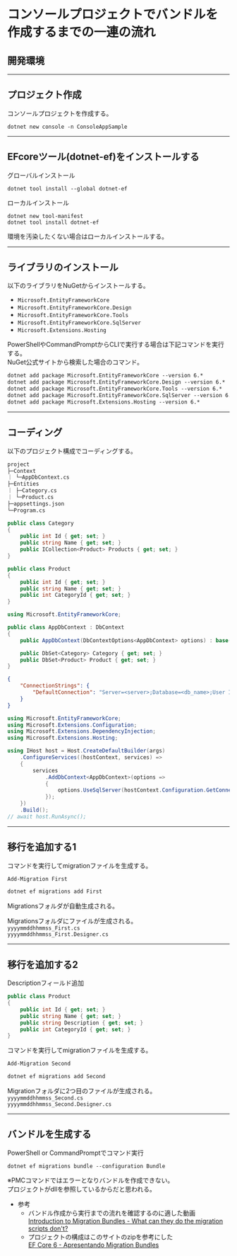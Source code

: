 # コンソールプロジェクトでバンドルを作成するまでの一連の流れ

## 開発環境

---

## プロジェクト作成

コンソールプロジェクトを作成する。  

`dotnet new console -n ConsoleAppSample`  

---

## EFcoreツール(dotnet-ef)をインストールする  

グローバルインストール

``` .NET CLI
dotnet tool install --global dotnet-ef
```

ローカルインストール

``` .NET CLI
dotnet new tool-manifest
dotnet tool install dotnet-ef
```

環境を汚染したくない場合はローカルインストールする。  

---

## ライブラリのインストール

以下のライブラリをNuGetからインストールする。  

- `Microsoft.EntityFrameworkCore`  
- `Microsoft.EntityFrameworkCore.Design`  
- `Microsoft.EntityFrameworkCore.Tools`  
- `Microsoft.EntityFrameworkCore.SqlServer`  
- `Microsoft.Extensions.Hosting`  

PowerShellやCommandPromptからCLIで実行する場合は下記コマンドを実行する。  
NuGet公式サイトから検索した場合のコマンド。  

``` txt
dotnet add package Microsoft.EntityFrameworkCore --version 6.*
dotnet add package Microsoft.EntityFrameworkCore.Design --version 6.*
dotnet add package Microsoft.EntityFrameworkCore.Tools --version 6.*
dotnet add package Microsoft.EntityFrameworkCore.SqlServer --version 6.*
dotnet add package Microsoft.Extensions.Hosting --version 6.*
```

---

## コーディング

以下のプロジェクト構成でコーディングする。  

``` txt
project
├─Context
｜ └─AppDbContext.cs
├─Entities
｜ ├─Category.cs
｜ └─Product.cs
├─appsettings.json
└─Program.cs
```

``` cs : Entity
public class Category
{
    public int Id { get; set; }
    public string Name { get; set; }
    public ICollection<Product> Products { get; set; }
}

public class Product
{
    public int Id { get; set; }
    public string Name { get; set; }
    public int CategoryId { get; set; }
}
```

``` cs : context
using Microsoft.EntityFrameworkCore;

public class AppDbContext : DbContext
{
    public AppDbContext(DbContextOptions<AppDbContext> options) : base(options) { }

    public DbSet<Category> Category { get; set; }
    public DbSet<Product> Product { get; set; }
}
```

``` json : appsettings.json
{
    "ConnectionStrings": {
        "DefaultConnection": "Server=<server>;Database=<db_name>;User ID=<user_id>;Password=<passwd>"
    }
}
```

``` cs : Program.cs
using Microsoft.EntityFrameworkCore;
using Microsoft.Extensions.Configuration;
using Microsoft.Extensions.DependencyInjection;
using Microsoft.Extensions.Hosting;

using IHost host = Host.CreateDefaultBuilder(args)
    .ConfigureServices((hostContext, services) =>
    {
        services
            .AddDbContext<AppDbContext>(options =>
            {
                options.UseSqlServer(hostContext.Configuration.GetConnectionString("DefaultConnection"));
            });
    })
    .Build();
// await host.RunAsync();
```

---

## 移行を追加する1

コマンドを実行してmigrationファイルを生成する。  

``` txt : PMCコマンド  
Add-Migration First
```

``` txt : dotnet-ef
dotnet ef migrations add First
```

Migrationsフォルダが自動生成される。  

Migrationsフォルダにファイルが生成される。  
`yyyymmddhhmmss_First.cs`  
`yyyymmddhhmmss_First.Designer.cs`  

---

## 移行を追加する2

Descriptionフィールド追加  

``` cs : entity
public class Product
{
    public int Id { get; set; }
    public string Name { get; set; }
    public string Description { get; set; }
    public int CategoryId { get; set; }
}
```

コマンドを実行してmigrationファイルを生成する。  

``` txt : PMCコマンド  
Add-Migration Second
```

``` txt : dotnet-ef
dotnet ef migrations add Second
```

Migrationフォルダに2つ目のファイルが生成される。  
`yyyymmddhhmmss_Second.cs`  
`yyyymmddhhmmss_Second.Designer.cs`  

---

## バンドルを生成する  

PowerShell or CommandPromptでコマンド実行  

`dotnet ef migrations bundle --configuration Bundle`  

※PMCコマンドではエラーとなりバンドルを作成できない。  
プロジェクトがdllを参照しているからだと思われる。  

- 参考  
  - バンドル作成から実行までの流れを確認するのに適した動画  
    [Introduction to Migration Bundles - What can they do the migration scripts don't?](https://www.youtube.com/watch?v=mBxSONeKbPk)  
  - プロジェクトの構成はこのサイトのzipを参考にした  
    [EF Core 6  - Apresentando Migration Bundles](https://macoratti.net/21/09/efc6_migbndl1.htm)  
